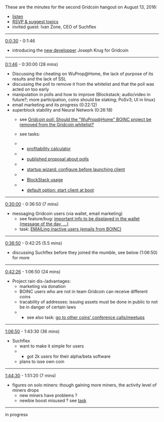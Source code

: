 These are the minutes for the second Gridcoin hangout on August 13, 2016:
* [listen](https://soundcloud.com/gridcoin-community-hangouts/gridcoin-hangout-002)
* [RSVP & suggest topics](https://steemit.com/beyondbitcoin/@cm-steem/gridcoin-hangout-002-rsvp-and-suggest-topics)
* invited guest: Ivan Zone, CEO of Suchflex


***

[0:0:30](https://soundcloud.com/gridcoin-community-hangouts/gridcoin-hangout-002#t=0:30) - 0:1:46 
* introducing the [new developper](https://steemit.com/gridcoin/@fkinglag/officially-gridcoin-gains-another-paid-developer-with-experience-and-expertise-in-c-to-help-progress-wallet) Joseph Krug for Gridcoin

***

[0:1:46](https://soundcloud.com/gridcoin-community-hangouts/gridcoin-hangout-002#t=1:46) - 0:30:00 (28 mins)
* Discussing the cheating on WuProp@Home, the lack of purpose of its results and the lack of SSL
* discussing the poll to remove it from the whitelist and that the poll was acted on too early
* manipulation in polls and how to improve (Blockstack; audio/video in future?; more participation, coins should be staking; PoSv3; UI in linux)
* email marketing and its progress (0:22:12)
* superblock stability and Neural Network (0:26:18)
  * see [Gridcoin poll: Should the "WuProp@Home" BOINC project be removed from the Gridcoin whitelist?](https://steemit.com/gridcoin/@cm-steem/gridcoin-poll-should-the-wuprop-home-boinc-project-be-removed-from-the-gridcoin-whitelist)
  * see tasks: 
  
  * * [profitability calculator](https://github.com/Erkan-Yilmaz/Gridcoin-tasks/issues/16)
  
  * * [published proposal about polls](https://github.com/Erkan-Yilmaz/Gridcoin-tasks/issues/17)
  
  * * [startup wizard: configure before launching client](https://github.com/Erkan-Yilmaz/Gridcoin-tasks/issues/18)
  
  * * [BlockStack usage](https://github.com/Erkan-Yilmaz/Gridcoin-tasks/issues/19)
  
  * * [default option: start client at boot](https://github.com/Erkan-Yilmaz/Gridcoin-tasks/issues/20)
  
***

[0:30:00](https://soundcloud.com/gridcoin-community-hangouts/gridcoin-hangout-002#t=30:00) - 0:36:50 (7 mins)
* messaging Gridcoin users (via wallet, email marketing)
  * see feature/bug: [important info to be displayed in the wallet (message of the day, ...)](https://github.com/gridcoin/Gridcoin-Research/issues/114)
  * task: [EMAILing inactive users (emails from BOINC)](https://github.com/Erkan-Yilmaz/Gridcoin-tasks/issues/10)

***

[0:36:50](https://soundcloud.com/gridcoin-community-hangouts/gridcoin-hangout-002#t=36:50) - 0:42:25 (5.5 mins)
* discussing Suchflex before they joined the mumble, see below (1:06:50) for more

***

[0:42:26](https://soundcloud.com/gridcoin-community-hangouts/gridcoin-hangout-002#t=42:26) - 1:06:50 (24 mins)
* Project rain dis-/advantages:
  * marketing via donation
  * BOINC users who are not in team Gridcoin can receive different coins
  * tracability of addresses: issuing assets must be done in public to not be in danger of certain laws
  * * see also task: [go to other coins' conference calls/meetups](https://github.com/Erkan-Yilmaz/Gridcoin-tasks/issues/21)
  
***

[1:06:50](https://soundcloud.com/gridcoin-community-hangouts/gridcoin-hangout-002#t=1:06:50) - 1:43:30 (36 mins)
* Suchflex
  * want to make it simple for users
  * * got 2k users for their alpha/beta software
  * plans to isse own coin

***

[1:44:30](https://soundcloud.com/gridcoin-community-hangouts/gridcoin-hangout-002#t=1:44:30) - 1:51:20 (7 mins)
* figures on solo miners: though gaining more miners, the activity level of miners drops
  * new miners have problems ?
  * newbie boost misused ? see [task](https://github.com/Erkan-Yilmaz/Gridcoin-tasks/issues/46)

***

in progress
